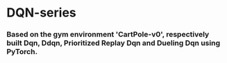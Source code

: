 # DQN-series

### Based on the gym environment 'CartPole-v0', respectively built Dqn, Ddqn, Prioritized Replay Dqn and Dueling Dqn using PyTorch.
